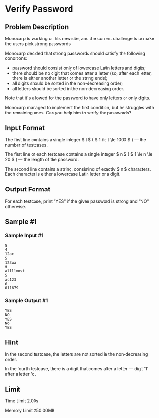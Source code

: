 # Verify Password

## Problem Description

Monocarp is working on his new site, and the current challenge is to make the users pick strong passwords.

Monocarp decided that strong passwords should satisfy the following conditions:

- password should consist only of lowercase Latin letters and digits;
- there should be no digit that comes after a letter (so, after each letter, there is either another letter or the string ends);
- all digits should be sorted in the non-decreasing order;
- all letters should be sorted in the non-decreasing order.

Note that it's allowed for the password to have only letters or only digits.

Monocarp managed to implement the first condition, but he struggles with the remaining ones. Can you help him to verify the passwords?

## Input Format

The first line contains a single integer $ t $ ( $ 1 \le t \le 1000 $ ) — the number of testcases.

The first line of each testcase contains a single integer $ n $ ( $ 1 \le n \le 20 $ ) — the length of the password.

The second line contains a string, consisting of exactly $ n $ characters. Each character is either a lowercase Latin letter or a digit.

## Output Format

For each testcase, print "YES" if the given password is strong and "NO" otherwise.

## Sample #1

### Sample Input #1

```
5
4
12ac
5
123wa
9
allllmost
5
ac123
6
011679
```

### Sample Output #1

```
YES
NO
YES
NO
YES
```

## Hint

In the second testcase, the letters are not sorted in the non-decreasing order.

In the fourth testcase, there is a digit that comes after a letter — digit '1' after a letter 'c'.

## Limit



Time Limit
2.00s

Memory Limit
250.00MB